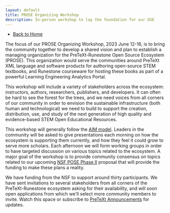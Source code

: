 ```yaml
---
layout: default
title: PROSE Organizing Workshop
description: In-person workshop to lay the foundation for our OSE
---
```


- [Back to Home](./)

The focus of our PROSE Organizing Workshop, 2023 June 12-16, is to bring the community together to develop a shared vision and plan to establish a managing organization for the PreTeXt-Runestone Open Source Ecosystem (PROSE). This organization would serve the communities around PreTeXt XML language and software products for authoring open-source STEM textbooks, and Runestone courseware for hosting these books as part of a powerful Learning Engineering Analytics Portal.

This workshop will include a variety of stakeholders across the ecosystem: instructors, authors, researchers, publishers, and developers. It can often be hard to see the forest for the trees, and we need voices from all corners of our community in order to envision the sustainable infrastructure (both human and technological) we need to build to support the creation, distribution, use, and study of the next generation of high quality and evidence-based STEM Open Educational Resources. 

This workshop will generally follow the [AIM model](https://aimath.org/workshops/about/). Leaders in the community will be asked to give presentations each morning on how the ecosystem is supporting them currently, and how they feel it could grow to serve more scholars. Each afternoon we will form working groups in order to have targeted discussion on various topics related to the ecosystem. A major goal of the workshop is to provide community consensus on topics related to our upcoming [NSF POSE Phase II](https://www.nsf.gov/pubs/2023/nsf23556/nsf23556.htm) proposal that will provide the funding to make these plans a reality.

We have funding from the NSF to support around thirty participants. We have sent invitations to several stakeholders from all corners of the PreTeXt-Runestone ecosystem asking for their availability, and will soon open applications from which we'll select more community members to invite. Watch this space or subscribe to [PreTeXt Announcements](https://groups.google.com/g/pretext-announce) for updates.
